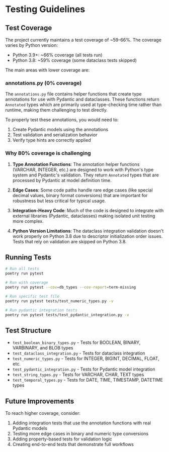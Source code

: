 # Testing Guidelines

## Test Coverage

The project currently maintains a test coverage of ~59-66%. The coverage varies by Python version:
- Python 3.9+: ~66% coverage (all tests run)
- Python 3.8: ~59% coverage (some dataclass tests skipped)

The main areas with lower coverage are:

### annotations.py (0% coverage)
The `annotations.py` file contains helper functions that create type annotations for use with Pydantic and dataclasses. These functions return `Annotated` types which are primarily used at type-checking time rather than runtime, making them challenging to test directly.

To properly test these annotations, you would need to:
1. Create Pydantic models using the annotations
2. Test validation and serialization behavior
3. Verify type hints are correctly applied

### Why 80% coverage is challenging

1. **Type Annotation Functions**: The annotation helper functions (VARCHAR, INTEGER, etc.) are designed to work with Python's type system and Pydantic's validation. They return `Annotated` types that are processed by Pydantic at model definition time.

2. **Edge Cases**: Some code paths handle rare edge cases (like special decimal values, binary format conversions) that are important for robustness but less critical for typical usage.

3. **Integration-Heavy Code**: Much of the code is designed to integrate with external libraries (Pydantic, dataclasses) making isolated unit testing more complex.

4. **Python Version Limitations**: The dataclass integration validation doesn't work properly on Python 3.8 due to descriptor initialization order issues. Tests that rely on validation are skipped on Python 3.8.

## Running Tests

```bash
# Run all tests
poetry run pytest

# Run with coverage
poetry run pytest --cov=db_types --cov-report=term-missing

# Run specific test file
poetry run pytest tests/test_numeric_types.py -v

# Run pydantic integration tests
poetry run pytest tests/test_pydantic_integration.py -v
```

## Test Structure

- `test_boolean_binary_types.py` - Tests for BOOLEAN, BINARY, VARBINARY, and BLOB types
- `test_dataclass_integration.py` - Tests for dataclass integration
- `test_numeric_types.py` - Tests for INTEGER, BIGINT, DECIMAL, FLOAT, etc.
- `test_pydantic_integration.py` - Tests for Pydantic model integration
- `test_string_types.py` - Tests for VARCHAR, CHAR, TEXT types
- `test_temporal_types.py` - Tests for DATE, TIME, TIMESTAMP, DATETIME types

## Future Improvements

To reach higher coverage, consider:
1. Adding integration tests that use the annotation functions with real Pydantic models
2. Testing more edge cases in binary and numeric type conversions
3. Adding property-based tests for validation logic
4. Creating end-to-end tests that demonstrate full workflows
